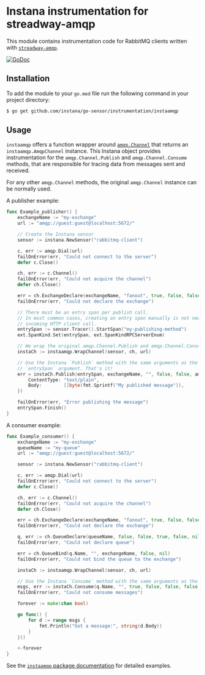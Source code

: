 Instana instrumentation for streadway-amqp
==========================================

This module contains instrumentation code for RabbitMQ clients written with [`streadway-amqp`](https://pkg.go.dev/github.com/streadway/amqp@v1.0.0).

[![GoDoc](https://pkg.go.dev/badge/github.com/instana/go-sensor/instrumentation/instaamqp)][godoc]

Installation
------------

To add the module to your `go.mod` file run the following command in your project directory:

```bash
$ go get github.com/instana/go-sensor/instrumentation/instaamqp
```

Usage
-----

`instaamqp` offers a function wrapper around [`amqp.Channel`][amqp.Channel] that returns an `instaamqp.AmqpChannel` instance.
This Instana object provides instrumentation for the `amqp.Channel.Publish` and `amqp.Channel.Consume` methods, that are
responsible for tracing data from messages sent and received.

For any other `amqp.Channel` methods, the original `amqp.Channel` instance can be normally used.

A publisher example:

```go
func Example_publisher() {
	exchangeName := "my-exchange"
	url := "amqp://guest:guest@localhost:5672/"

	// Create the Instana sensor
	sensor := instana.NewSensor("rabbitmq-client")

	c, err := amqp.Dial(url)
	failOnError(err, "Could not connect to the server")
	defer c.Close()

	ch, err := c.Channel()
	failOnError(err, "Could not acquire the channel")
	defer ch.Close()

	err = ch.ExchangeDeclare(exchangeName, "fanout", true, false, false, false, nil)
	failOnError(err, "Could not declare the exchange")

	// There must be an entry span per publish call.
	// In most common cases, creating an entry span manually is not needed, as the entry span is originated from an
	// incoming HTTP client call.
	entrySpan := sensor.Tracer().StartSpan("my-publishing-method")
	ext.SpanKind.Set(entrySpan, ext.SpanKindRPCServerEnum)

	// We wrap the original amqp.Channel.Publish and amqp.Channel.Consume methods into an Instana object.
	instaCh := instaamqp.WrapChannel(sensor, ch, url)

	// Use the Instana `Publish` method with the same arguments as the original `Publish` method, with the additional
	// `entrySpan` argument. That's it!
	err = instaCh.Publish(entrySpan, exchangeName, "", false, false, amqp.Publishing{
		ContentType: "text/plain",
		Body:        []byte(fmt.Sprintf("My published message")),
	})

	failOnError(err, "Error publishing the message")
	entrySpan.Finish()
}
```

A consumer example:

```go
func Example_consumer() {
	exchangeName := "my-exchange"
	queueName := "my-queue"
	url := "amqp://guest:guest@localhost:5672/"

	sensor := instana.NewSensor("rabbitmq-client")

	c, err := amqp.Dial(url)
	failOnError(err, "Could not connect to the server")
	defer c.Close()

	ch, err := c.Channel()
	failOnError(err, "Could not acquire the channel")
	defer ch.Close()

	err = ch.ExchangeDeclare(exchangeName, "fanout", true, false, false, false, nil)
	failOnError(err, "Could not declare the exchange")

	q, err := ch.QueueDeclare(queueName, false, false, true, false, nil)
	failOnError(err, "Could not declare queue")

	err = ch.QueueBind(q.Name, "", exchangeName, false, nil)
	failOnError(err, "Could not bind the queue to the exchange")

	instaCh := instaamqp.WrapChannel(sensor, ch, url)

	// Use the Instana `Consume` method with the same arguments as the original `Consume` method.
	msgs, err := instaCh.Consume(q.Name, "", true, false, false, false, nil)
	failOnError(err, "Could not consume messages")

	forever := make(chan bool)

	go func() {
		for d := range msgs {
			fmt.Println("Got a message:", string(d.Body))
		}
	}()

	<-forever
}
```


See the [`instaamqp` package documentation][godoc] for detailed examples.


[godoc]: https://pkg.go.dev/github.com/instana/go-sensor/instrumentation/instaamqp
[instaamqp.WrapChannel]: https://pkg.go.dev/github.com/instana/go-sensor/instrumentation/instaamqp#WrapChannel
[amqp.Channel]: https://pkg.go.dev/github.com/streadway/amqp@v1.0.0#Channel

<!---
Mandatory comment section for CI/CD !!
target-pkg-url: github.com/streadway/amqp
current-version: v1.0.0
--->
